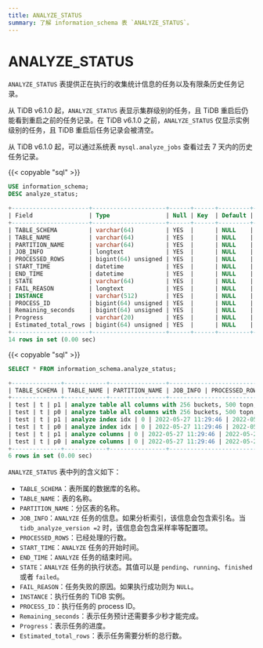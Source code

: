 ```yaml
---
title: ANALYZE_STATUS
summary: 了解 information_schema 表 `ANALYZE_STATUS`。
---
```


# ANALYZE_STATUS

`ANALYZE_STATUS` 表提供正在执行的收集统计信息的任务以及有限条历史任务记录。

从 TiDB v6.1.0 起，`ANALYZE_STATUS` 表显示集群级别的任务，且 TiDB 重启后仍能看到重启之前的任务记录。在 TiDB v6.1.0 之前，`ANALYZE_STATUS` 仅显示实例级别的任务，且 TiDB 重启后任务记录会被清空。

从 TiDB v6.1.0 起，可以通过系统表 `mysql.analyze_jobs` 查看过去 7 天内的历史任务记录。

{{< copyable "sql" >}}

```sql
USE information_schema;
DESC analyze_status;
```

```sql
+----------------------+---------------------+------+------+---------+-------+
| Field                | Type                | Null | Key  | Default | Extra |
+----------------------+---------------------+------+------+---------+-------+
| TABLE_SCHEMA         | varchar(64)         | YES  |      | NULL    |       |
| TABLE_NAME           | varchar(64)         | YES  |      | NULL    |       |
| PARTITION_NAME       | varchar(64)         | YES  |      | NULL    |       |
| JOB_INFO             | longtext            | YES  |      | NULL    |       |
| PROCESSED_ROWS       | bigint(64) unsigned | YES  |      | NULL    |       |
| START_TIME           | datetime            | YES  |      | NULL    |       |
| END_TIME             | datetime            | YES  |      | NULL    |       |
| STATE                | varchar(64)         | YES  |      | NULL    |       |
| FAIL_REASON          | longtext            | YES  |      | NULL    |       |
| INSTANCE             | varchar(512)        | YES  |      | NULL    |       |
| PROCESS_ID           | bigint(64) unsigned | YES  |      | NULL    |       |
| Remaining_seconds    | bigint(64) unsigned | YES  |      | NULL    |       |
| Progress             | varchar(20)         | YES  |      | NULL    |       |
| Estimated_total_rows | bigint(64) unsigned | YES  |      | NULL    |       |
+----------------------+---------------------+------+------+---------+-------+
14 rows in set (0.00 sec)
```

{{< copyable "sql" >}}

```sql
SELECT * FROM information_schema.analyze_status;
```

```sql
+--------------+------------+----------------+--------------------------------------------------------------------+----------------+---------------------+---------------------+----------+-------------+----------------+------------+----------------------+----------+-----------------------+-------------------------+--------------------------+
| TABLE_SCHEMA | TABLE_NAME | PARTITION_NAME | JOB_INFO | PROCESSED_ROWS | START_TIME | END_TIME | STATE | FAIL_REASON | INSTANCE | PROCESS_ID | Remaining_seconds | Progress | Estimated_total_rows |
+--------------+------------+----------------+--------------------------------------------------------------------+----------------+---------------------+---------------------+----------+-------------+----------------+------------+----------------------+----------+-----------------------+-------------------------+--------------------------+
| test | t | p1 | analyze table all columns with 256 buckets, 500 topn, 1 samplerate | 0 | 2022-05-27 11:30:12 | 2022-05-27 11:30:12 | finished | NULL | 127.0.0.1:4000 | NULL | NULL | NULL | NULL |
| test | t | p0 | analyze table all columns with 256 buckets, 500 topn, 1 samplerate | 0 | 2022-05-27 11:30:12 | 2022-05-27 11:30:12 | finished | NULL | 127.0.0.1:4000 | NULL | NULL | NULL | NULL |
| test | t | p1 | analyze index idx | 0 | 2022-05-27 11:29:46 | 2022-05-27 11:29:46 | finished | NULL | 127.0.0.1:4000 | NULL | NULL | NULL | NULL |
| test | t | p0 | analyze index idx | 0 | 2022-05-27 11:29:46 | 2022-05-27 11:29:46 | finished | NULL | 127.0.0.1:4000 | NULL | NULL | NULL | NULL |
| test | t | p1 | analyze columns | 0 | 2022-05-27 11:29:46 | 2022-05-27 11:29:46 | finished | NULL | 127.0.0.1:4000 | NULL | NULL | NULL | NULL |
| test | t | p0 | analyze columns | 0 | 2022-05-27 11:29:46 | 2022-05-27 11:29:46 | finished | NULL | 127.0.0.1:4000 | NULL | NULL | NULL | NULL |
+--------------+------------+----------------+--------------------------------------------------------------------+----------------+---------------------+---------------------+----------+-------------+----------------+------------+----------------------+----------+-----------------------+-------------------------+--------------------------+
6 rows in set (0.00 sec)
```

`ANALYZE_STATUS` 表中列的含义如下：

* `TABLE_SCHEMA`：表所属的数据库的名称。
* `TABLE_NAME`：表的名称。
* `PARTITION_NAME`：分区表的名称。
* `JOB_INFO`：`ANALYZE` 任务的信息。如果分析索引，该信息会包含索引名。当 `tidb_analyze_version =2` 时，该信息会包含采样率等配置项。
* `PROCESSED_ROWS`：已经处理的行数。
* `START_TIME`：`ANALYZE` 任务的开始时间。
* `END_TIME`：`ANALYZE` 任务的结束时间。
* `STATE`：`ANALYZE` 任务的执行状态。其值可以是 `pending`、`running`、`finished` 或者 `failed`。
* `FAIL_REASON`：任务失败的原因。如果执行成功则为 `NULL`。
* `INSTANCE`：执行任务的 TiDB 实例。
* `PROCESS_ID`：执行任务的 process ID。
* `Remaining_seconds`：表示任务预计还需要多少秒才能完成。
* `Progress`：表示任务的进度。
* `Estimated_total_rows`：表示任务需要分析的总行数。
